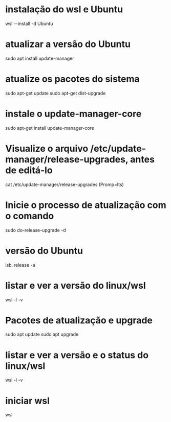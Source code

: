 
# instalação do wsl e Ubuntu
wsl --install -d Ubuntu

# atualizar a versão do Ubuntu
sudo apt install update-manager
# atualize os pacotes do sistema
sudo apt-get update
sudo apt-get dist-upgrade
#  instale o update-manager-core
sudo apt-get install update-manager-core
# Visualize o arquivo /etc/update-manager/release-upgrades, antes de editá-lo
cat /etc/update-manager/release-upgrades (Promp=lts)
# Inicie o processo de atualização com o comando
sudo do-release-upgrade -d

# versão do Ubuntu
lsb_release -a


# listar e ver a versão do linux/wsl
wsl -l -v

# Pacotes de atualização e upgrade
sudo apt update
sudo apt upgrade


# listar e ver a versão e o status do linux/wsl
wsl -l -v

# iniciar wsl
wsl